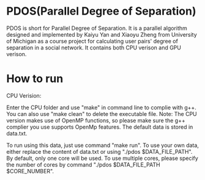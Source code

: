 PDOS(Parallel Degree of Separation)
=============================
PDOS is short for Parallel Degree of Separation. It is a parallel algorithm designed and implemented by Kaiyu Yan and Xiaoyu Zheng from University of Michigan as a course project for calculating user pairs' degree of separation in a social network. It contains both CPU verison and GPU verison.

How to run
=============================
CPU Verision:

Enter the CPU folder and use "make" in command line to complie with g++. You can also use "make clean" to delete the executable file. Note: The CPU version makes use of OpenMP functions, so please make sure the g++ complier you use supports OpenMp features. The default data is stored in data.txt.

To run using this data, just use command "make run". To use your own data, either replace the content of data.txt or using "./pdos $DATA_FILE_PATH". By default, only one core will be used. To use multiple cores, please specify the number of cores by command "./pdos $DATA_FILE_PATH $CORE_NUMBER".

